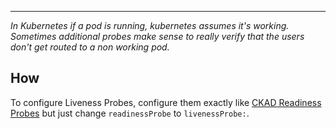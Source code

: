 ****

*In Kubernetes if a pod is running, kubernetes assumes it's working.
Sometimes additional probes make sense to really verify that the users don't get routed to a non working pod.*

## How

To configure Liveness Probes, configure them exactly like [CKAD Readiness Probes](CKAD%20Readiness%20Probes.md) but just change `readinessProbe` to `livenessProbe:`.

